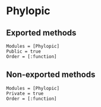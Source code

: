 # Phylopic

## Exported methods

```@autodocs
Modules = [Phylopic]
Public = true
Order = [:function]
```

## Non-exported methods

```@autodocs
Modules = [Phylopic]
Private = true
Order = [:function]
```
